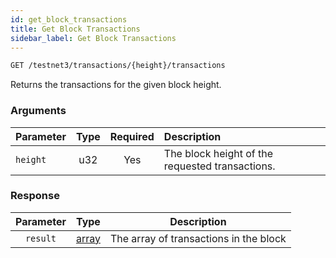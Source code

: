 ```yaml
---
id: get_block_transactions
title: Get Block Transactions
sidebar_label: Get Block Transactions
---
```


```bash title=ENDPOINT
GET /testnet3/transactions/{height}/transactions
```

Returns the transactions for the given block height.

### Arguments

| Parameter | Type | Required | Description                                     |
|:----------|:----:|:--------:|:------------------------------------------------|
| `height`  | u32  |   Yes    | The block height of the requested transactions. |

### Response

| Parameter |                    Type                    |              Description               |
|:---------:|:------------------------------------------:|:--------------------------------------:|
| `result`  | [array](../../concepts/03_transactions.md) | The array of transactions in the block |
